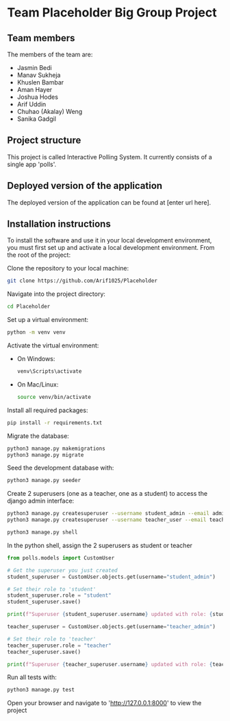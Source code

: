 # Team Placeholder Big Group Project

## Team members
The members of the team are:
 - Jasmin Bedi
 - Manav Sukheja
 - Khuslen Bambar
 - Aman Hayer
 - Joshua Hodes
 - Arif Uddin
 - Chuhao (Akalay) Weng
 - Sanika Gadgil


## Project structure
This project is called Interactive Polling System. It currently consists of a single app 'polls'.

## Deployed version of the application
The deployed version of the application can be found at [enter url here].

## Installation instructions
To install the software and use it in your local development environment, you must first set up and activate a local development environment. From the root of the project:

Clone the repository to your local machine:
```bash
git clone https://github.com/Arif1025/Placeholder
```

Navigate into the project directory:
```bash
cd Placeholder
```

Set up a virtual environment:
```bash
python -m venv venv
```

Activate the virtual environment:
- On Windows:
    ```bash
    venv\Scripts\activate
    ```
- On Mac/Linux:
    ```bash
    source venv/bin/activate
    ```


Install all required packages:
```bash
pip install -r requirements.txt
```

Migrate the database:
```bash
python3 manage.py makemigrations
python3 manage.py migrate
```

Seed the development database with:
```bash
python3 manage.py seeder
```

Create 2 superusers (one as a teacher, one as a student) to access the django admin interface:
```bash
python3 manage.py createsuperuser --username student_admin --email admin@example.com
python3 manage.py createsuperuser --username teacher_user --email teacher@example.com

python3 manage.py shell
```
In the python shell, assign the 2 superusers as student or teacher
```python
from polls.models import CustomUser

# Get the superuser you just created
student_superuser = CustomUser.objects.get(username="student_admin")

# Set their role to 'student'
student_superuser.role = "student"
student_superuser.save()

print(f"Superuser {student_superuser.username} updated with role: {student_superuser.role}")

teacher_superuser = CustomUser.objects.get(username="teacher_admin")

# Set their role to 'teacher'
teacher_superuser.role = "teacher"
teacher_superuser.save()

print(f"Superuser {teacher_superuser.username} updated with role: {teacher_superuser.role}")
```

Run all tests with:
```bash
python3 manage.py test
```

Open your browser and navigate to 'http://127.0.0.1:8000' to view the project

